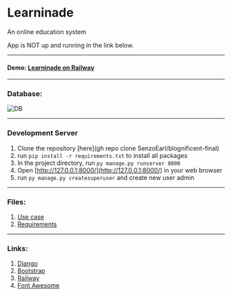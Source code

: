 # Learninade
An online education system

App is NOT up and running in the link below. 



___

#### Demo: [Learninade on Railway](https://blognificent.up.railway.app/)

___

### Database: 
![DB](/static/main.png)
___
### Development Server 
1. Clone the repository [here](gh repo clone SenzoEarl/blognificent-final)
2. run `pip install -r requirements.txt` to install all packages
3. In the project directory, run `py manage.py runserver 8000` 
4. Open [http://127.0.0.1:8000/](http://127.0.0.1:8000/) in your web browser
5. run `py manage.py createsuperuser` and create new user admin


___
### Files:
1. [Use case]()
2. [Requirements]()
___

### Links: 
1.  [Django](https://www.djangoproject.com/)
2. [Bootstrap](https://getbootstrap.com/)
3. [Railway](https://railway.app/)
4. [Font Awesome](https://fontawesome.com/)